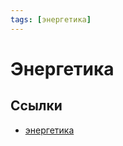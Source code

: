 ```yaml
---
tags: [энергетика]
---
```

# Энергетика

## Ссылки

* [энергетика](https://ru.wikipedia.org/wiki/%D0%AD%D0%BD%D0%B5%D1%80%D0%B3%D0%B5%D1%82%D0%B8%D0%BA%D0%B0 "Энергетика")
